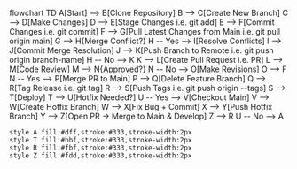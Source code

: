 flowchart TD
    A[Start] --> B[Clone Repository]
    B --> C[Create New Branch]
    C --> D[Make Changes]
    D --> E[Stage Changes i.e. git add]
    E --> F[Commit Changes i.e. git commit]
    F --> G[Pull Latest Changes from Main i.e. git pull origin main]
    G --> H{Merge Conflict?}
    H -- Yes --> I[Resolve Conflicts]
    I --> J[Commit Merge Resolution]
    J --> K[Push Branch to Remote i.e. git push origin branch-name]
    H -- No --> K
    K --> L[Create Pull Request i.e. PR]
    L --> M[Code Review]
    M --> N{Approved?}
    N -- No --> O[Make Revisions]
    O --> F
    N -- Yes --> P[Merge PR to Main]
    P --> Q[Delete Feature Branch]
    Q --> R[Tag Release i.e. git tag]
    R --> S[Push Tags i.e. git push origin --tags]
    S --> T[Deploy]
    T --> U[Hotfix Needed?]
    U -- Yes --> V[Checkout Main]
    V --> W[Create Hotfix Branch]
    W --> X[Fix Bug + Commit]
    X --> Y[Push Hotfix Branch]
    Y --> Z[Open PR -> Merge to Main & Develop]
    Z --> R
    U -- No --> A

    style A fill:#dff,stroke:#333,stroke-width:2px
    style T fill:#bbf,stroke:#333,stroke-width:2px
    style R fill:#fbf,stroke:#333,stroke-width:2px
    style Z fill:#fdd,stroke:#333,stroke-width:2px
